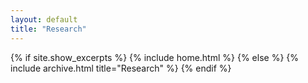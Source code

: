 ```yaml
---
layout: default
title: "Research"
---
```


{% if site.show_excerpts %}
  {% include home.html %}
{% else %}
  {% include archive.html title="Research" %}
{% endif %}
